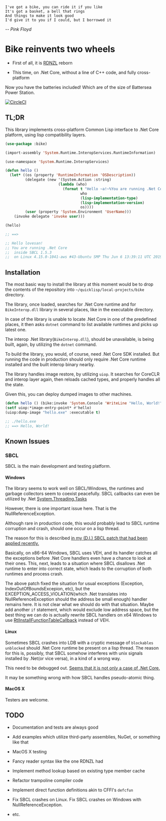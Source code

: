     I've got a bike, you can ride it if you like
    It's got a basket, a bell that rings
    And things to make it look good
    I'd give it to you if I could, but I borrowed it
*-- Pink Floyd*


# Bike reinvents two wheels

* First of all, it is [RDNZL](https://common-lisp.net/~loliveira/ediware/rdnzl/_darcs/current/doc/) reborn

* This time, on .Net Core, without a line of C++ code, and fully cross-platform

Now you have the batteries included! Which are of the size of Battersea Power Station.

[![CircleCI](https://circleci.com/gh/Lovesan/bike/tree/master.svg?style=svg)](https://circleci.com/gh/Lovesan/bike/tree/master)

## TL;DR

This library implements cross-platform Common Lisp interface to .Net Core platform, using lisp compatibility layers.

````lisp
(use-package :bike)

(import-assembly 'System.Runtime.InteropServices.RuntimeInformation)

(use-namespace 'System.Runtime.InteropServices)

(defun hello ()
  (let* ((os (property 'RuntimeInformation 'OSDescription))
         (delegate (new '(System.Action :string)
                        (lambda (who)
                          (format t "Hello ~a!~%You are running .Net Core~% inside ~a ~a~% on ~a"
                                  who
                                  (lisp-implementation-type)
                                  (lisp-implementation-version)
                                  os))))
         (user (property 'System.Environment 'UserName)))
    (invoke delegate 'invoke user)))

(hello)

;; ==>

;; Hello lovesan!
;; You are running .Net Core
;;  inside SBCL 1.5.3
;;  on Linux 4.15.0-1041-aws #43-Ubuntu SMP Thu Jun 6 13:39:11 UTC 2019
````

## Installation

The most basic way to install the library at this moment would be to drop the contents of the repository into ````~/quicklisp/local-projects/bike```` directory.

The library, once loaded, searches for .Net Core runtime and for ````BikeInterop.dll```` library in several places, like in the executable directory.

In case of the library is unable to locate .Net Core in one of the predefined places, it then asks ````dotnet```` command to list available runtimes and picks up latest one.

The interop .Net library(````BikeInterop.dll````), should be unavailable, is being built, again, by utilizing the ````dotnet```` command.

To build the library, you would, of course, need .Net Core SDK installed. But running the code in production should only require .Net Core runtime installed and the built interop binary nearby.

The library handles image restore, by utilizing ````uiop````. It searches for CoreCLR and interop layer again, then reloads cached types, and properly handles all the state.

Given this, you can deploy dumped images to other machines.

````lisp
(defun hello () (bike:invoke 'System.Console 'WriteLine "Hello, World!"))
(setf uiop:*image-entry-point* #'hello)
(uiop:dump-image "hello.exe" :executable t)

;; ./hello.exe
;; ==> Hello, World!
````

## Known Issues

### SBCL

SBCL is the main development and testing platform.

#### Windows

The library seems to work well on SBCL/Windows, the runtimes and garbage collectors seem to coexist peacefully. SBCL callbacks can even be utilized by .Net [System.Threading.Tasks](https://docs.microsoft.com/en-us/dotnet/api/system.threading.tasks?view=netcore-2.2)

However, there is one important issue here. That is the NullReferenceException.

Although rare in production code, this would probably lead to SBCL runtime corruption and crash, should one occur on a lisp thread.

The reason for this is described [in my (D.I.) SBCL patch that had been applied recently.](https://sourceforge.net/p/sbcl/mailman/sbcl-devel/thread/CAK3-8Ji8XrjZd8ttKa0XOFPTewbg%2Bf2t5U3ZCwWGdcv6S6W_mQ%40mail.gmail.com/#msg36687909)

Basically, on x86-64 Windows, SBCL uses VEH, and its handler catches all the exceptions before .Net Core handlers even have a chance to look at their ones. This, next, leads to a situation where SBCL disallows .Net runtime to enter into correct state, which leads to the corruption of both runtimes and process crash.

The above patch fixed the situation for usual exceptions (Exception, IndexOutOfBoundsExcepion, etc), but the EXCEPTION_ACCESS_VIOLATION(which .Net translates into NullReferenceException should the address be small enough) handler remains here. It is not clear what we should do with that situation. Maybe add another ````if```` statement, which would exclude low address space, but the best thing we can do is actually rewrite SBCL handlers on x64 Windows to use [RtlInstallFunctionTableCallback](https://docs.microsoft.com/en-us/windows/desktop/api/winnt/nf-winnt-rtlinstallfunctiontablecallback) instead of VEH.

#### Linux

Sometimes SBCL crashes into LDB with a cryptic message of ```blockables unblocked``` should .Net Core runtime be present on a lisp thread. The reason for this is, possibly, that SBCL somehow interferes with unix signals installed by .Net(or vice versa), in a kind of a wrong way.

This need to be debugged out. [Seems that it is not only a case of .Net Core.](https://irclog.tymoon.eu/freenode/lisp?around=1500933122)

It may be something wrong with how SBCL handles pseudo-atomic thing.

#### MacOS X

Testers are welcome.

## TODO

* Documentation and tests are always good

* Add examples which utilize third-party assemblies, NuGet, or something like that

* MacOS X testing

* Fancy reader syntax like the one RDNZL had

* Implement method lookup based on existing type member cache

* Refactor trampoline compiler code

* Implement direct function definitions akin to CFFI's ```defcfun```

* Fix SBCL crashes on Linux. Fix SBCL crashes on Windows with NullReferenceException.

* etc.
